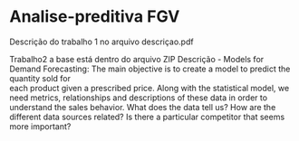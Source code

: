 # Analise-preditiva FGV

Descrição do trabalho 1 no arquivo descriçao.pdf


Trabalho2 a base está dentro do arquivo ZIP
Descrição  - Models	 for	Demand	 Forecasting:	The	main	 objective	is	 to	 create	a	model	to predict	 the	 quantity	 sold	 for	
each	product	given	a	prescribed	price.	Along	with	the	statistical	model,	we	need	metrics,	relationships	and	
descriptions	of	these	data	in	order	to	understand	the	sales	behavior.	What	does	the	data	tell	us?	How	are	
the	different	data	sources	related?	Is	there	a	particular	competitor	that	seems	more	important?	
